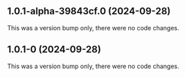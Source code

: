 ## 1.0.1-alpha-39843cf.0 (2024-09-28)

This was a version bump only, there were no code changes.

## 1.0.1-0 (2024-09-28)

This was a version bump only, there were no code changes.